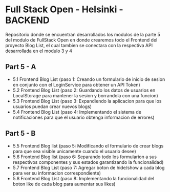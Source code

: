 # Full Stack Open - Helsinki - BACKEND

Repositorio donde se encuentran desarrollados los modulos de la parte 5 del modulo de FullStack Open en donde crearemos todo el Frontend del proyecto Blog List, el cual tambien se conectara con la respectiva API desarrollada en el modulo 3 y 4

## Part 5 - A 

- 5.1 Frontend Blog List (paso 1: Creando un formulario de inicio de sesion en conjunto con el LoginService para obtener un API Token)
- 5.2 Frontend Blog List (paso 2: Guardando los datos de usuarios en LocalStorage para mantener la sesion y borrandola con una funcion)
- 5.3 Frontend Blog List (paso 3: Expandiendo la aplicacion para que los usuarios puedan crear nuevos blogs)
- 5.4 Frontend Blog List (paso 4: Implementando el sistema de notificaciones para que el usuario obtenga informacion de errores)

## Part 5 - B
- 5.5 Frontend Blog list (paso 5: Modificando el formulario de crear blogs para que sea visible unicamente cuando el usuario desee)
- 5.6 Frontend Blog list (paso 6: Separando todo los formularion a sus respectivos componentes y sus estados garantizando la funcionalidad)
- 5.7 Frontend Blog List (paso 7: Agregar boton de hide/show a cada blog para ver su informacion correspondiente)
- 5.8 Frontend Blog List (paso 8: Implementando la funcionalidad del boton like de cada blog para aumentar sus likes)